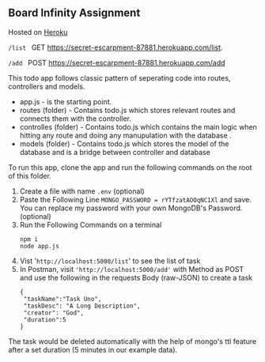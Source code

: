 ## Board Infinity Assignment

Hosted on [Heroku](https://secret-escarpment-87881.herokuapp.com/)


`/list ` GET https://secret-escarpment-87881.herokuapp.com/list.

`/add ` POST https://secret-escarpment-87881.herokuapp.com/add

This todo app follows classic pattern of seperating code into routes, controllers and models. 

- app.js - is the starting point.  
- routes (folder) - Contains todo.js which stores relevant routes and connects them with the controller. 
- controlles (folder) - Contains todo.js which contains the main logic when hitting any route and doing any manupulation with the database .  
- models (folder) - Contains todo.js which stores the model of the database and is a bridge between controller and database

To run this app, clone the app and run the following commands on the root of this folder.   

1) Create a file with name `.env` (optional)
2) Paste the Following Line  `MONGO_PASSWORD = rYTfzatAOOqNC1Xl` and save. You can replace my password with your own MongoDB's Password. (optional)
3) Run the Following Commands on a terminal
    ```
    npm i
    node app.js
    ```
4) Vist '`http://localhost:5000/list`' to see the list of task
5) In Postman, visit `'http://localhost:5000/add'` with Method as POST and use the following in the requests Body (raw-JSON) to create a task
   ```
   {
	"taskName":"Task Uno",
	"taskDesc": "A Long Description",
	"creator": "God",
	"duration":5
   }
    ```
The task would be deleted automatically with the help of mongo's ttl feature after a set duration (5 minutes in our example data).



